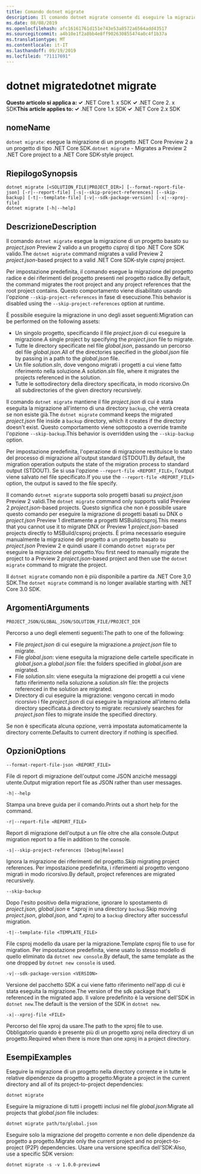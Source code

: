 ```yaml
---
title: Comando dotnet migrate
description: Il comando dotnet migrate consente di eseguire la migrazione di un progetto e di tutte le relative dipendenze.
ms.date: 08/08/2019
ms.openlocfilehash: afc16161761d151e743e53a8572a6564add43517
ms.sourcegitcommit: a4b10e1f2a8bb4e8ff902630855474a0c4f1b37a
ms.translationtype: MT
ms.contentlocale: it-IT
ms.lasthandoff: 09/19/2019
ms.locfileid: "71117691"
---
```

# <a name="dotnet-migrate"></a><span data-ttu-id="12072-103">dotnet migrate</span><span class="sxs-lookup"><span data-stu-id="12072-103">dotnet migrate</span></span>

<span data-ttu-id="12072-104">**Questo articolo si applica a: ✓** .NET Core 1. x SDK **✓** .NET Core 2. x SDK</span><span class="sxs-lookup"><span data-stu-id="12072-104">**This article applies to: ✓** .NET Core 1.x SDK **✓** .NET Core 2.x SDK</span></span>

## <a name="name"></a><span data-ttu-id="12072-105">nome</span><span class="sxs-lookup"><span data-stu-id="12072-105">Name</span></span>

<span data-ttu-id="12072-106">`dotnet migrate`: esegue la migrazione di un progetto .NET Core Preview 2 a un progetto di tipo .NET Core SDK.</span><span class="sxs-lookup"><span data-stu-id="12072-106">`dotnet migrate` - Migrates a Preview 2 .NET Core project to a .NET Core SDK-style project.</span></span>

## <a name="synopsis"></a><span data-ttu-id="12072-107">Riepilogo</span><span class="sxs-lookup"><span data-stu-id="12072-107">Synopsis</span></span>

```dotnetcli
dotnet migrate [<SOLUTION_FILE|PROJECT_DIR>] [--format-report-file-json] [-r|--report-file] [-s|--skip-project-references] [--skip-backup] [-t|--template-file] [-v|--sdk-package-version] [-x|--xproj-file]
dotnet migrate [-h|--help]
```

## <a name="description"></a><span data-ttu-id="12072-108">Descrizione</span><span class="sxs-lookup"><span data-stu-id="12072-108">Description</span></span>

<span data-ttu-id="12072-109">Il comando `dotnet migrate` esegue la migrazione di un progetto basato su *project.json* Preview 2 valido a un progetto *csproj* di tipo .NET Core SDK valido.</span><span class="sxs-lookup"><span data-stu-id="12072-109">The `dotnet migrate` command migrates a valid Preview 2 *project.json*-based project to a valid .NET Core SDK-style *csproj* project.</span></span>

<span data-ttu-id="12072-110">Per impostazione predefinita, il comando esegue la migrazione del progetto radice e dei riferimenti del progetto presenti nel progetto radice.</span><span class="sxs-lookup"><span data-stu-id="12072-110">By default, the command migrates the root project and any project references that the root project contains.</span></span> <span data-ttu-id="12072-111">Questo comportamento viene disabilitato usando l'opzione `--skip-project-references` in fase di esecuzione.</span><span class="sxs-lookup"><span data-stu-id="12072-111">This behavior is disabled using the `--skip-project-references` option at runtime.</span></span>

<span data-ttu-id="12072-112">È possibile eseguire la migrazione in uno degli asset seguenti:</span><span class="sxs-lookup"><span data-stu-id="12072-112">Migration can be performed on the following assets:</span></span>

* <span data-ttu-id="12072-113">Un singolo progetto, specificando il file *project.json* di cui eseguire la migrazione.</span><span class="sxs-lookup"><span data-stu-id="12072-113">A single project by specifying the *project.json* file to migrate.</span></span>
* <span data-ttu-id="12072-114">Tutte le directory specificate nel file *global.json*, passando un percorso del file *global.json*.</span><span class="sxs-lookup"><span data-stu-id="12072-114">All of the directories specified in the *global.json* file by passing in a path to the *global.json* file.</span></span>
* <span data-ttu-id="12072-115">Un file *solution.sln*, dove vengono migrati i progetti a cui viene fatto riferimento nella soluzione.</span><span class="sxs-lookup"><span data-stu-id="12072-115">A *solution.sln* file, where it migrates the projects referenced in the solution.</span></span>
* <span data-ttu-id="12072-116">Tutte le sottodirectory della directory specificata, in modo ricorsivo.</span><span class="sxs-lookup"><span data-stu-id="12072-116">On all subdirectories of the given directory recursively.</span></span>

<span data-ttu-id="12072-117">Il comando `dotnet migrate` mantiene il file *project.json* di cui è stata eseguita la migrazione all'interno di una directory `backup`, che verrà creata se non esiste già.</span><span class="sxs-lookup"><span data-stu-id="12072-117">The `dotnet migrate` command keeps the migrated *project.json* file inside a `backup` directory, which it creates if the directory doesn't exist.</span></span> <span data-ttu-id="12072-118">Questo comportamento viene sottoposto a override tramite l'opzione `--skip-backup`.</span><span class="sxs-lookup"><span data-stu-id="12072-118">This behavior is overridden using the `--skip-backup` option.</span></span>

<span data-ttu-id="12072-119">Per impostazione predefinita, l'operazione di migrazione restituisce lo stato del processo di migrazione all'output standard (STDOUT).</span><span class="sxs-lookup"><span data-stu-id="12072-119">By default, the migration operation outputs the state of the migration process to standard output (STDOUT).</span></span> <span data-ttu-id="12072-120">Se si usa l'opzione `--report-file <REPORT_FILE>`, l'output viene salvato nel file specificato.</span><span class="sxs-lookup"><span data-stu-id="12072-120">If you use the `--report-file <REPORT_FILE>` option, the output is saved to the file specify.</span></span>

<span data-ttu-id="12072-121">Il comando `dotnet migrate` supporta solo progetti basati su *project.json* Preview 2 validi.</span><span class="sxs-lookup"><span data-stu-id="12072-121">The `dotnet migrate` command only supports valid Preview 2 *project.json*-based projects.</span></span> <span data-ttu-id="12072-122">Questo significa che non è possibile usare questo comando per eseguire la migrazione di progetti basati su DNX o *project.json* Preview 1 direttamente a progetti MSBuild/csproj.</span><span class="sxs-lookup"><span data-stu-id="12072-122">This means that you cannot use it to migrate DNX or Preview 1 *project.json*-based projects directly to MSBuild/csproj projects.</span></span> <span data-ttu-id="12072-123">È prima necessario eseguire manualmente la migrazione del progetto a un progetto basato su *project.json* Preview 2 e quindi usare il comando `dotnet migrate` per eseguire la migrazione del progetto.</span><span class="sxs-lookup"><span data-stu-id="12072-123">You first need to manually migrate the project to a Preview 2 *project.json*-based project and then use the `dotnet migrate` command to migrate the project.</span></span>

<span data-ttu-id="12072-124">Il `dotnet migrate` comando non è più disponibile a partire da .NET Core 3,0 SDK.</span><span class="sxs-lookup"><span data-stu-id="12072-124">The `dotnet migrate` command is no longer available starting with .NET Core 3.0 SDK.</span></span>

## <a name="arguments"></a><span data-ttu-id="12072-125">Argomenti</span><span class="sxs-lookup"><span data-stu-id="12072-125">Arguments</span></span>

`PROJECT_JSON/GLOBAL_JSON/SOLUTION_FILE/PROJECT_DIR`

<span data-ttu-id="12072-126">Percorso a uno degli elementi seguenti:</span><span class="sxs-lookup"><span data-stu-id="12072-126">The path to one of the following:</span></span>

* <span data-ttu-id="12072-127">File *project.json* di cui eseguire la migrazione.</span><span class="sxs-lookup"><span data-stu-id="12072-127">a *project.json* file to migrate.</span></span>
* <span data-ttu-id="12072-128">File *global.json*: viene eseguita la migrazione delle cartelle specificate in *global.json*.</span><span class="sxs-lookup"><span data-stu-id="12072-128">a *global.json* file: the folders specified in *global.json* are migrated.</span></span>
* <span data-ttu-id="12072-129">File *solution.sln*: viene eseguita la migrazione dei progetti a cui viene fatto riferimento nella soluzione.</span><span class="sxs-lookup"><span data-stu-id="12072-129">a *solution.sln* file: the projects referenced in the solution are migrated.</span></span>
* <span data-ttu-id="12072-130">Directory di cui eseguire la migrazione: vengono cercati in modo ricorsivo i file *project.json* di cui eseguire la migrazione all'interno della directory specificata.</span><span class="sxs-lookup"><span data-stu-id="12072-130">a directory to migrate: recursively searches for *project.json* files to migrate inside the specified directory.</span></span>

<span data-ttu-id="12072-131">Se non è specificata alcuna opzione, verrà impostata automaticamente la directory corrente.</span><span class="sxs-lookup"><span data-stu-id="12072-131">Defaults to current directory if nothing is specified.</span></span>

## <a name="options"></a><span data-ttu-id="12072-132">Opzioni</span><span class="sxs-lookup"><span data-stu-id="12072-132">Options</span></span>

`--format-report-file-json <REPORT_FILE>`

<span data-ttu-id="12072-133">File di report di migrazione dell'output come JSON anziché messaggi utente.</span><span class="sxs-lookup"><span data-stu-id="12072-133">Output migration report file as JSON rather than user messages.</span></span>

`-h|--help`

<span data-ttu-id="12072-134">Stampa una breve guida per il comando.</span><span class="sxs-lookup"><span data-stu-id="12072-134">Prints out a short help for the command.</span></span>

`-r|--report-file <REPORT_FILE>`

<span data-ttu-id="12072-135">Report di migrazione dell'output a un file oltre che alla console.</span><span class="sxs-lookup"><span data-stu-id="12072-135">Output migration report to a file in addition to the console.</span></span>

`-s|--skip-project-references [Debug|Release]`

<span data-ttu-id="12072-136">Ignora la migrazione dei riferimenti del progetto.</span><span class="sxs-lookup"><span data-stu-id="12072-136">Skip migrating project references.</span></span> <span data-ttu-id="12072-137">Per impostazione predefinita, i riferimenti al progetto vengono migrati in modo ricorsivo.</span><span class="sxs-lookup"><span data-stu-id="12072-137">By default, project references are migrated recursively.</span></span>

`--skip-backup`

<span data-ttu-id="12072-138">Dopo l'esito positivo della migrazione, ignorare lo spostamento di *project.json*, *global.json* e *\*.xproj* in una directory `backup`.</span><span class="sxs-lookup"><span data-stu-id="12072-138">Skip moving *project.json*, *global.json*, and *\*.xproj* to a `backup` directory after successful migration.</span></span>

`-t|--template-file <TEMPLATE_FILE>`

<span data-ttu-id="12072-139">File csproj modello da usare per la migrazione.</span><span class="sxs-lookup"><span data-stu-id="12072-139">Template csproj file to use for migration.</span></span> <span data-ttu-id="12072-140">Per impostazione predefinita, viene usato lo stesso modello di quello eliminato da `dotnet new console`.</span><span class="sxs-lookup"><span data-stu-id="12072-140">By default, the same template as the one dropped by `dotnet new console` is used.</span></span>

`-v|--sdk-package-version <VERSION>`

<span data-ttu-id="12072-141">Versione del pacchetto SDK a cui viene fatto riferimento nell'app di cui è stata eseguita la migrazione.</span><span class="sxs-lookup"><span data-stu-id="12072-141">The version of the sdk package that's referenced in the migrated app.</span></span> <span data-ttu-id="12072-142">Il valore predefinito è la versione dell'SDK in `dotnet new`.</span><span class="sxs-lookup"><span data-stu-id="12072-142">The default is the version of the SDK in `dotnet new`.</span></span>

`-x|--xproj-file <FILE>`

<span data-ttu-id="12072-143">Percorso del file xproj da usare.</span><span class="sxs-lookup"><span data-stu-id="12072-143">The path to the xproj file to use.</span></span> <span data-ttu-id="12072-144">Obbligatorio quando è presente più di un progetto xproj nella directory di un progetto.</span><span class="sxs-lookup"><span data-stu-id="12072-144">Required when there is more than one xproj in a project directory.</span></span>

## <a name="examples"></a><span data-ttu-id="12072-145">Esempi</span><span class="sxs-lookup"><span data-stu-id="12072-145">Examples</span></span>

<span data-ttu-id="12072-146">Eseguire la migrazione di un progetto nella directory corrente e in tutte le relative dipendenze da progetto a progetto:</span><span class="sxs-lookup"><span data-stu-id="12072-146">Migrate a project in the current directory and all of its project-to-project dependencies:</span></span>

`dotnet migrate`

<span data-ttu-id="12072-147">Eseguire la migrazione di tutti i progetti inclusi nel file *global.json*:</span><span class="sxs-lookup"><span data-stu-id="12072-147">Migrate all projects that *global.json* file includes:</span></span>

`dotnet migrate path/to/global.json`

<span data-ttu-id="12072-148">Eseguire solo la migrazione del progetto corrente e non delle dipendenze da progetto a progetto.</span><span class="sxs-lookup"><span data-stu-id="12072-148">Migrate only the current project and no project-to-project (P2P) dependencies.</span></span> <span data-ttu-id="12072-149">Usare una versione specifica dell'SDK:</span><span class="sxs-lookup"><span data-stu-id="12072-149">Also, use a specific SDK version:</span></span>

`dotnet migrate -s -v 1.0.0-preview4`
